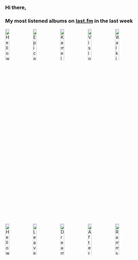 ### Hi there, 

### My most listened albums on [last.fm](https://www.last.fm/user/jfdesignnet) in the last week

[<img src='https://lastfm.freetls.fastly.net/i/u/300x300/93554ab4e72a11dc848b81f76f284a83.jpg' width='16%' height='16%' alt='Helloween - United Alive In Madrid'>](https://www.last.fm/music/helloween/united%2balive%2bin%2bmadrid)&nbsp;
[<img src='https://lastfm.freetls.fastly.net/i/u/300x300/1c8dce18680b9684ed0474f1175c9cbc.jpg' width='16%' height='16%' alt='Epica - Retrospect - 10th Anniversary (Live)'>](https://www.last.fm/music/epica/retrospect%2b-%2b10th%2banniversary%2b%2528live%2529)&nbsp;
[<img src='https://lastfm.freetls.fastly.net/i/u/300x300/93f608c7db104140c16f000906bb4445.png' width='16%' height='16%' alt='Kamelot - Haven'>](https://www.last.fm/music/kamelot/haven)&nbsp;
[<img src='https://lastfm.freetls.fastly.net/i/u/300x300/40f8437b5519e71ed7fc31898e3372d9.jpg' width='16%' height='16%' alt='Visions of Atlantis - Pirates over Wacken (Live)'>](https://www.last.fm/music/visions%2bof%2batlantis/pirates%2bover%2bwacken%2b%2528live%2529)&nbsp;
[<img src='https://lastfm.freetls.fastly.net/i/u/300x300/eac6b1152f9927ccbba3a79725d9bc64.png' width='16%' height='16%' alt='Walk in Darkness - On The Road To Babylon'>](https://www.last.fm/music/walk%2bin%2bdarkness/on%2bthe%2broad%2bto%2bbabylon)&nbsp;
<br>
[<img src='https://lastfm.freetls.fastly.net/i/u/300x300/5ab9931d77ecc8b9ab218662d34272ac.jpg' width='16%' height='16%' alt='Helloween - Keeper of the Seven Keys, Pt. II (Expanded Edition)'>](https://www.last.fm/music/helloween/keeper%2bof%2bthe%2bseven%2bkeys%252c%2bpt.%2bii%2b%2528expanded%2bedition%2529)&nbsp;
[<img src='https://lastfm.freetls.fastly.net/i/u/300x300/12842bb6641dcff827cb25b4649a0fdb.png' width='16%' height='16%' alt='Leaves Eyes - The Last Viking'>](https://www.last.fm/music/leaves%2527%2beyes/the%2blast%2bviking)&nbsp;
[<img src='https://lastfm.freetls.fastly.net/i/u/300x300/9034b064c81be128dc6b94cb053d4bc3.jpg' width='16%' height='16%' alt='Dream Ocean - LOST LOVE SYMPHONY'>](https://www.last.fm/music/dream%2bocean/lost%2blove%2bsymphony)&nbsp;
[<img src='https://lastfm.freetls.fastly.net/i/u/300x300/5176058f22d6fc6b184aeff4c92d07bf.jpg' width='16%' height='16%' alt='After Forever - Prison of Desire: The Album - The Sessions (Remaster)'>](https://www.last.fm/music/after%2bforever/prison%2bof%2bdesire%253a%2bthe%2balbum%2b-%2bthe%2bsessions%2b%2528remaster%2529)&nbsp;
[<img src='https://lastfm.freetls.fastly.net/i/u/300x300/8940190193debafcd59c1fccc506595a.jpg' width='16%' height='16%' alt='Rammstein - Zeit'>](https://www.last.fm/music/rammstein/zeit)&nbsp;
<br>
